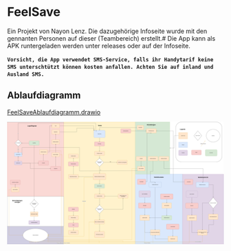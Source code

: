 # FeelSave

Ein Projekt von Nayon Lenz. Die dazugehörige Infoseite wurde mit den gennanten Personen auf dieser (Teambereich) erstellt.#
Die App kann als APK runtergeladen werden unter releases oder auf der Infoseite. 

**`Vorsicht, die App verwendet SMS-Service, falls ihr Handytarif keine SMS unterschtützt können kosten anfallen. Achten Sie auf inland und Ausland SMS.`**

## Ablaufdiagramm

[FeelSaveAblaufdiagramm.drawio](./FeelSaveAblaufdiagramm.drawio)

![Ablaufdiagramm](./FeelsaveAblaufdiagramm.drawio.png)

